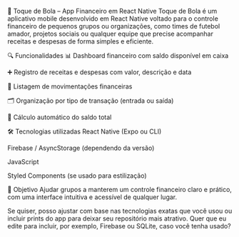 📱 Toque de Bola – App Financeiro em React Native
Toque de Bola é um aplicativo mobile desenvolvido em React Native voltado para o controle financeiro de pequenos grupos ou organizações, como times de futebol amador, projetos sociais ou qualquer equipe que precise acompanhar receitas e despesas de forma simples e eficiente.

🔍 Funcionalidades
📊 Dashboard financeiro com saldo disponível em caixa

➕ Registro de receitas e despesas com valor, descrição e data

📜 Listagem de movimentações financeiras

🗂️ Organização por tipo de transação (entrada ou saída)

🧮 Cálculo automático do saldo total

🛠️ Tecnologias utilizadas
React Native (Expo ou CLI)

Firebase / AsyncStorage (dependendo da versão)

JavaScript

Styled Components (se usado para estilização)

🚀 Objetivo
Ajudar grupos a manterem um controle financeiro claro e prático, com uma interface intuitiva e acessível de qualquer lugar.

Se quiser, posso ajustar com base nas tecnologias exatas que você usou ou incluir prints do app para deixar seu repositório mais atrativo. Quer que eu edite para incluir, por exemplo, Firebase ou SQLite, caso você tenha usado?
